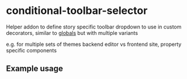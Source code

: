 # conditional-toolbar-selector

Helper addon to define story specific toolbar dropdown to use in custom decorators, similar to [globals](https://storybook.js.org/docs/react/essentials/toolbars-and-globals) but with multiple variants

e.g. for multiple sets of themes backend editor vs frontend site, property specific components

## Example usage
